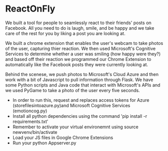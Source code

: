 # ReactOnFly
We built a tool for people to seamlessly react to their friends' posts on Facebook. All you need to do is laugh, smile, and be happy and we take care of the rest for you by liking a post you are looking at.

We built a chrome extension that enables the user's webcam to take photos of the user, capturing thier reaction. We then used Microsoft's Cognitive Services to determine whether a user was smiling (how happy were they?) and based off their reaction we programmed our Chrome Extension to automatically like the Facebook posts they were currently looking at.

Behind the scenese, we push photos to Microsoft's Cloud Azure and then work with a bit of Javascript to pull information through Flask. We have some Python scripts and Java code that interact with Microsoft's APIs and we used PyGame to take a photo of the user every five seconds.  

* In order to run this, request and replaces access tokens for Azure (storefilesintoazure.py)and Microsoft Cognitive Services (emotioncog.py) 
* Install all python dependencies using the command 'pip install -r requirements.txt' 
* Remember to activate your virtual environemnt using source newvenv/bin/activate
* Load your JS files in Google Chrome Extensions 
* Run your python Appserver.py
